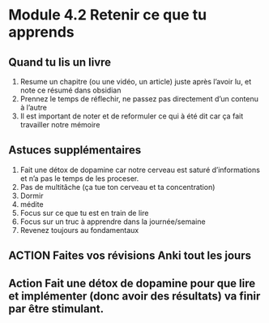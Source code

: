 

# Module 4.2 Retenir ce que tu apprends

## Quand tu lis un livre

1. Resume un chapitre (ou une vidéo, un article) juste après l’avoir lu, et note ce résumé dans obsidian
2. Prennez le temps de réflechir, ne passez pas directement d’un contenu à l’autre
3. Il est important de noter et de reformuler ce qui à été dit car ça fait travailler notre mémoire 


## Astuces supplémentaires

1. Fait une détox de dopamine car notre cerveau est saturé d’informations et n’a pas le temps de les proceser.
2. Pas de multitâche (ça tue ton cerveau et ta concentration)
3. Dormir
4. médite
5. Focus sur ce que tu est en train de lire
6. Focus sur un truc à apprendre dans la journée/semaine
7. Revenez toujours au fondamentaux


## **ACTION** Faites vos révisions Anki tout les jours
## **Action** Fait une détox de dopamine pour que lire et implémenter (donc avoir des résultats) va finir par être stimulant.